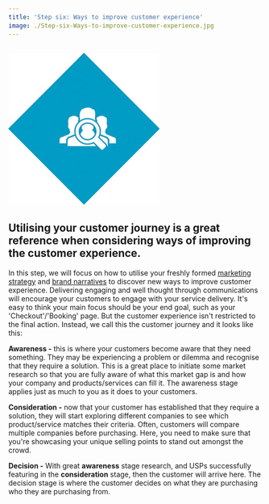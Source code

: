 ```yaml
---
title: 'Step six: Ways to improve customer experience'
image: ./Step-six-Ways-to-improve-customer-experience.jpg
---
```


## ![](images/icon-step6-1.jpg)

## Utilising your customer journey is a great reference when considering ways of improving the customer experience.

In this step, we will focus on how to utilise your freshly formed [marketing strategy](https://ebp-copy.eblue-hosting.co.uk/blog/creating-a-branding-and-marketing-strategy/) and [brand narratives](https://ebp-copy.eblue-hosting.co.uk/blog/brand-narratives-and-storytelling/) to discover new ways to improve customer experience. Delivering engaging and well thought through communications will encourage your customers to engage with your service delivery. It's easy to think your main focus should be your end goal, such as your 'Checkout'/'Booking' page. But the customer experience isn't restricted to the final action. Instead, we call this the customer journey and it looks like this:

**Awareness -** this is where your customers become aware that they need something. They may be experiencing a problem or dilemma and recognise that they require a solution. This is a great place to initiate some market research so that you are fully aware of what this market gap is and how your company and products/services can fill it. The awareness stage applies just as much to you as it does to your customers.

**Consideration -** now that your customer has established that they require a solution, they will start exploring different companies to see which product/service matches their criteria. Often, customers will compare multiple companies before purchasing. Here, you need to make sure that you're showcasing your unique selling points to stand out amongst the crowd.

**Decision -** With great **awareness** stage research, and USPs successfully featuring in the **consideration** stage, then the customer will arrive here. The decision stage is where the customer decides on what they are purchasing who they are purchasing from.
